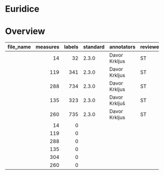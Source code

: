 # Euridice


# Overview
|file_name|measures|labels|standard| annotators  |reviewers|
|---------|-------:|-----:|--------|-------------|---------|
|         |      14|    32|2.3.0   |Davor Krkljus|ST       |
|         |     119|   341|2.3.0   |Davor Krkljus|ST       |
|         |     288|   734|2.3.0   |Davor Krkljus|ST       |
|         |     135|   323|2.3.0   |Davor Krkljuš|ST       |
|         |     260|   735|2.3.0   |Davor Krkljus|ST       |
|         |      14|     0|        |             |         |
|         |     119|     0|        |             |         |
|         |     288|     0|        |             |         |
|         |     135|     0|        |             |         |
|         |     304|     0|        |             |         |
|         |     260|     0|        |             |         |
